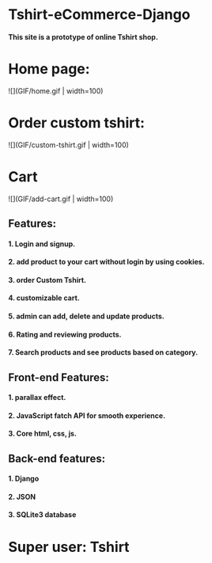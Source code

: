 # Tshirt-eCommerce-Django
#### This site is a prototype of online Tshirt shop. 
# Home page:
![](GIF/home.gif | width=100)
# Order custom tshirt:
![](GIF/custom-tshirt.gif | width=100)
# Cart
![](GIF/add-cart.gif | width=100)
## Features:
#### 1. Login and signup.
#### 2. add product to your cart without login by using cookies.
#### 3. order Custom Tshirt.
#### 4. customizable cart.
#### 5. admin can add, delete and update products.
#### 6. Rating and reviewing products.
#### 7. Search products and see products based on category.

## Front-end Features:
#### 1. parallax effect.
#### 2. JavaScript fatch API for smooth experience.
#### 3. Core html, css, js.

## Back-end features:
#### 1. Django
#### 2. JSON
#### 3. SQLite3 database

# Super user: Tshirt
